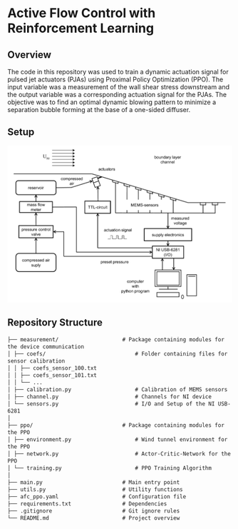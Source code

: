 # Active Flow Control with Reinforcement Learning

## Overview

The code in this repository was used to train a dynamic actuation signal for pulsed jet actuators (PJAs) using Proximal Policy Optimization (PPO). The input variable was a measurement of the wall shear stress downstream and the output variable was a corresponding actuation signal for the PJAs. The objective was to find an optimal dynamic blowing pattern to minimize a separation bubble forming at the base of a one-sided diffuser.

## Setup

<img src="images/setup.PNG" alt="Setup" width="700"/>

## Repository Structure
```
├── measurement/                    # Package containing modules for the device communication  
│ ├── coefs/                            # Folder containing files for sensor calibration  
│ │ ├── coefs_sensor_100.txt  
│ │ ├── coefs_sensor_101.txt  
│ │ └── ...  
│ ├── calibration.py                    # Calibration of MEMS sensors  
│ ├── channel.py                        # Channels for NI device  
│ └── sensors.py                        # I/O and Setup of the NI USB-6281  
│  
├── ppo/                            # Package containing modules for the PPO  
│ ├── environment.py                    # Wind tunnel environment for the PPO  
│ ├── network.py                        # Actor-Critic-Network for the PPO  
│ └── training.py                       # PPO Training Algorithm  
│  
├── main.py                         # Main entry point  
├── utils.py                        # Utility functions  
├── afc_ppo.yaml                    # Configuration file  
├── requirements.txt                # Dependencies  
├── .gitignore                      # Git ignore rules  
└── README.md                       # Project overview  
```
